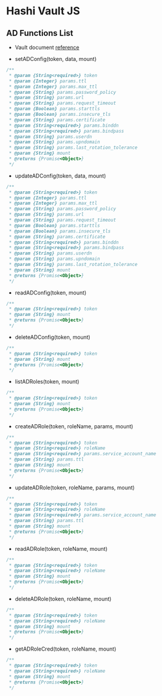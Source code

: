 # Hashi Vault JS

## AD Functions List

* Vault document [reference](https://www.vaultproject.io/api-docs/secret/ad)

* setADConfig(token, data, mount)

```javascript
/**
 * @param {String<required>} token
 * @param {Integer} params.ttl
 * @param {Integer} params.max_ttl
 * @param {String} params.password_policy
 * @param {String} params.url
 * @param {String} params.request_timeout
 * @param {Boolean} params.starttls
 * @param {Boolean} params.insecure_tls
 * @param {String} params.certificate
 * @param {String<required>} params.binddn
 * @param {String<required>} params.bindpass
 * @param {String} params.userdn
 * @param {String} params.upndomain
 * @param {String} params.last_rotation_tolerance
 * @param {String} mount
 * @returns {Promise<Object>}
 */
```

* updateADConfig(token, data, mount)

```javascript
/**
 * @param {String<required>} token
 * @param {Integer} params.ttl
 * @param {Integer} params.max_ttl
 * @param {String} params.password_policy
 * @param {String} params.url
 * @param {String} params.request_timeout
 * @param {Boolean} params.starttls
 * @param {Boolean} params.insecure_tls
 * @param {String} params.certificate
 * @param {String<required>} params.binddn
 * @param {String<required>} params.bindpass
 * @param {String} params.userdn
 * @param {String} params.upndomain
 * @param {String} params.last_rotation_tolerance
 * @param {String} mount
 * @returns {Promise<Object>}
 */
```

* readADConfig(token, mount)

```javascript
/**
 * @param {String<required>} token
 * @param {String} mount
 * @returns {Promise<Object>}
 */
```

* deleteADConfig(token, mount)

```javascript
/**
 * @param {String<required>} token
 * @param {String} mount
 * @returns {Promise<Object>}
 */
```

* listADRoles(token, mount)

```javascript
/**
 * @param {String<required>} token
 * @param {String} mount
 * @returns {Promise<Object>}
 */
```

* createADRole(token, roleName, params, mount)

```javascript
/**
 * @param {String<required>} token
 * @param {String<required>} roleName
 * @param {String<required>} params.service_account_name
 * @param {String} params.ttl
 * @param {String} mount
 * @returns {Promise<Object>}
 */
```

* updateADRole(token, roleName, params, mount)

```javascript
/**
 * @param {String<required>} token
 * @param {String<required>} roleName
 * @param {String<required>} params.service_account_name
 * @param {String} params.ttl
 * @param {String} mount
 * @returns {Promise<Object>}
 */
```

* readADRole(token, roleName, mount)

```javascript
/**
 * @param {String<required>} token
 * @param {String<required>} roleName
 * @param {String} mount
 * @returns {Promise<Object>}
 */
```

* deleteADRole(token, roleName, mount)

```javascript
/**
 * @param {String<required>} token
 * @param {String<required>} roleName
 * @param {String} mount
 * @returns {Promise<Object>}
 */
```

* getADRoleCred(token, roleName, mount)

```javascript
/**
 * @param {String<required>} token
 * @param {String<required>} roleName
 * @param {String} mount
 * @returns {Promise<Object>}
 */
```

